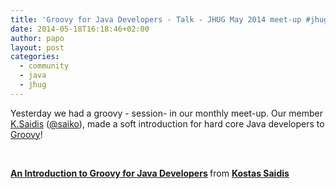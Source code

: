 ```yaml
---
title: 'Groovy for Java Developers - Talk - JHUG May 2014 meet-up #jhug #groovy'
date: 2014-05-18T16:18:46+02:00
author: papo
layout: post
categories:
  - community
  - java
  - jhug
---
```

Yesterday we had a groovy - session- in our monthly meet-up. Our member [K.Saidis](https://www.linkedin.com/in/saiko) ([@saiko](https://twitter.com/saikos)), made a soft introduction for hard core Java developers to [Groovy](http://groovy.codehaus.org/)!

&nbsp;



<div style="margin-bottom: 5px;">
  <strong> <a title="An Introduction to Groovy for Java Developers" href="https://www.slideshare.net/KostasSaidis/an-introduction-to-groovy-for-java-developers" target="_blank">An Introduction to Groovy for Java Developers</a> </strong> from <strong><a href="http://www.slideshare.net/KostasSaidis" target="_blank">Kostas Saidis</a></strong>
</div>